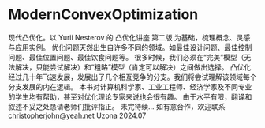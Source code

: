 # ModernConvexOptimization
现代凸优化。以 Yurii Nesterov 的 凸优化讲座 第二版 为基础，梳理概念、灵感与应用实例。 
优化问题天然出生自许多不同的领域。如最佳设计问题、最佳控制问题、最佳位置问题、最佳饮食问题等。
很多时候，我们必须在“完美”模型（无法解决，只能尝试解决）和“粗略”模型（肯定可以解决）之间做出选择。
凸优化经过几十年飞速发展，发展出了几个相互竞争的分支。我们将尝试理解该领域每个分支发展的内在逻辑。 本书对计算机科学家、工业工程师、经济学家及不同专业的学生均有帮助，甚至对优化理论专家来说也会很有趣。 
由于水平有限，翻译和叙述不妥之处恳请老师们批评指正。 未完待续... 如有意合作，欢迎联系 christopherjohn@yeah.net Uzona 2024.07
